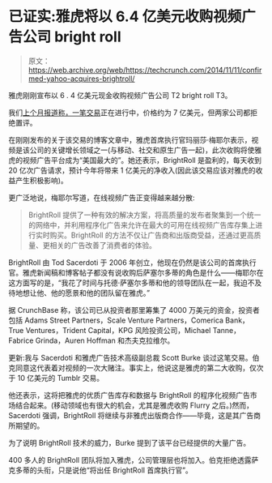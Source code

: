 # 已证实:雅虎将以 6.4 亿美元收购视频广告公司 bright roll 

> 原文：<https://web.archive.org/web/https://techcrunch.com/2014/11/11/confirmed-yahoo-acquires-brightroll/>

雅虎刚刚宣布以 6 . 4 亿美元现金收购视频广告公司 T2 bright roll T3。

我们[上个月报道称，一笔交易](https://web.archive.org/web/20220926002221/https://beta.techcrunch.com/2014/10/20/sources-yahoo-in-talks-to-buy-video-ad-platform-brightroll-for-around-700m/)正在进行中，价格约为 7 亿美元，但两家公司都拒绝置评。

在刚刚发布的关于该交易的博客文章中，雅虎首席执行官玛丽莎·梅耶尔表示，视频是该公司的关键增长领域之一(与移动、社交和原生广告一起)，此次收购将使雅虎的视频广告平台成为“美国最大的”。她还表示，BrightRoll 是盈利的，每天收到 20 亿次广告请求，预计今年将带来 1 亿美元的净收入(因此该交易应该对雅虎的收益产生积极影响)。

更广泛地说，梅耶尔写道，在线视频广告正变得越来越分散:

> BrightRoll 提供了一种有效的解决方案，将高质量的发布者聚集到一个统一的网络中，并利用程序化广告来允许在最大的可用在线视频广告库存集上进行实时购买。BrightRoll 的方法不仅让广告商和出版商受益，还通过更高质量、更相关的广告改善了消费者的体验。

BrightRoll 由 Tod Sacerdoti 于 2006 年创立，他现在仍然是该公司的首席执行官。雅虎新闻稿和博客帖子都没有说收购后萨塞尔多蒂的角色是什么——梅耶尔在这方面写的是，“我花了时间与托德·萨塞尔多蒂和他的领导团队在一起，我迫不及待地想让他、他的愿景和他的团队留在雅虎。”

据 CrunchBase 称，该公司已从投资者那里筹集了 4000 万美元的资金，投资者包括 Adams Street Partners，Scale Venture Partners，Comerica Bank，True Ventures，Trident Capital，KPG 风险投资公司，Michael Tanne，Fabrice Grinda，Auren Hoffman 和杰夫克拉维尔。

更新:我与 Sacerdoti 和雅虎广告技术高级副总裁 Scott Burke 谈过这笔交易。伯克同意这代表着对视频的一次大赌注。事实上，他说这是雅虎的第二大收购，仅次于 10 亿美元的 Tumblr 交易。

他还表示，这将把雅虎的优质广告库存和数据与 BrightRoll 的程序化视频广告市场结合起来。(移动领域也有很大的机会，尤其是雅虎收购 Flurry 之后。)然而，Sacerdoti 强调，BrightRoll 将继续与非雅虎出版商合作——毕竟，这是其广告商所期望的。

为了说明 BrightRoll 技术的威力，Burke 提到了该平台已经提供的大量广告。

400 多人的 BrightRoll 团队将加入雅虎，公司管理层也将加入。伯克拒绝透露萨克多蒂的头衔，只是说他“将出任 BrightRoll 首席执行官”。